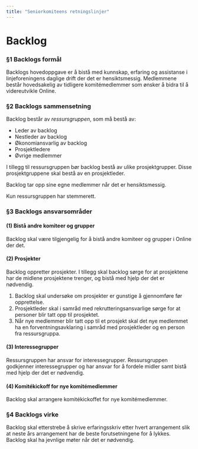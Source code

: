 ```yaml
---
title: "Seniorkomiteens retningslinjer"
---
```


Backlog
===========

### §1 Backlogs formål 

Backlogs hovedoppgave er å bistå med kunnskap, erfaring og assistanse i linjeforeningens daglige drift der det er hensiktsmessig. 
Medlemmene består hovedsakelig av tidligere komitémedlemmer som ønsker å bidra til å videreutvikle Online. 


### §2 Backlogs sammensetning

Backlog består av *ressursgruppen*, som må bestå av:  

- Leder av backlog  
- Nestleder av backlog  
- Økonomiansvarlig av backlog  
- Prosjektledere
- Øvrige medlemmer  

I tillegg til ressursgruppen bør backlog bestå av ulike prosjektgrupper. Disse prosjektgruppene skal bestå av en prosjektleder.  
 
Backlog tar opp sine egne medlemmer når det er hensiktsmessig.  

Kun ressursgruppen har stemmerett. 


### §3 Backlogs ansvarsområder 

#### (1) Bistå andre komiteer og grupper  

Backlog skal være tilgjengelig for å bistå andre komiteer og grupper i Online der det.  

#### (2) Prosjekter  

Backlog oppretter prosjekter. I tillegg skal backlog sørge for at prosjektene har de midlene prosjektene trenger, og bistå med hjelp der det er nødvendig.  

1. Backlog skal undersøke om prosjekter er gunstige å gjennomføre før opprettelse.  
2. Prosjektleder skal i samråd med rekrutteringsansvarlige sørge for at personer blir tatt opp til prosjektet.  
3. Når nye medlemmer blir tatt opp til et prosjekt skal det nye medlemmet ha en forventningsavklaring i samråd med prosjektleder og en person fra ressursgruppa.  

#### (3) Interessegrupper  

Ressursgruppen har ansvar for interessegrupper. Ressursgruppen godkjenner interessegrupper og har ansvar for å fordele midler samt bistå med hjelp der det er nødvendig. 

#### (4) Komitékickoff for nye komitémedlemmer  

Backlog skal arrangere komitékickoffet for nye komitémedlemmer.  


### §4 Backlogs virke 

Backlog skal etterstrebe å skrive erfaringsskriv etter hvert arrangement slik at neste års arrangement har de beste forutsetningene for å lykkes.  
Backlog skal ha jevnlige møter når det er nødvendig.